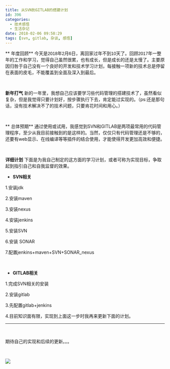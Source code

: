 ```yaml
---
title: 从SVN到GITLAB的搭建计划
id: 396
categories:
  - 技术感悟
  - 生活杂记
date: 2018-02-06 09:58:29
tags: [svn, gitlab, 杂谈, 感悟]
---
```


** 年度回顾**
<span style="font-family: impact, sans-serif;">今天是2018年2月6日，离回家过年不到10天了。回顾2017年一整年的工作和学习，觉得自己虽然很累，也有成长，但是成长的还是太慢了。主要原因归咎于自己没有一个良好的开发和技术学习计划，每接触一项新的技术总是停留在表面的皮毛，不能覆盖到全面及深入到最后。</span>

&nbsp;

**新年打气**
新的一年里，我想自己应该要学习些代码管理的搭建技术了，虽然看似复杂，但是我觉得只要计划好，按步骤执行下去，肯定能过实现的。（ps:还是那句话，没有技术解决不了的技术问题，只要肯花时间和用心。）

&nbsp;

** 总体预期**
通过使用或试用，我感觉到SVN和GITLAB是两项最常用的代码管理程序，至少从我目前接触到的是这样的。当然，仅仅只有代码管理还是不够的，还要有web显示、在线编译等等插件的结合使用，才能使得开发更加高效和便捷。

&nbsp;

**详细计划**
下面是为我自己制定的这方面的学习计划，或者可称为实现目标，争取起到指引自己和自我监督的效果。
&nbsp;




- **SVN相关**

1.安装jdk

2.安装maven

3.安装nexus

4.安装jenkins

5.安装SVN

6.安装 SONAR

7.配置jenkins+maven+SVN+SONAR_nexus

&nbsp;

- **GITLAB相关**

1.完成SVN相关的安装

2.安装gitlab

3.先配置gitlab+jenkins

4.目前知识面有限，实现到上面这一步时我再来更新下面的计划。

----------

&nbsp;

期待自己的实现和后续的更新。。。

&nbsp;

![](http://www.xiajunyi.com/wp-content/uploads/2018/02/u10381828423419663678fm27gp0.jpg)

&nbsp;

&nbsp;

&nbsp;

&nbsp;